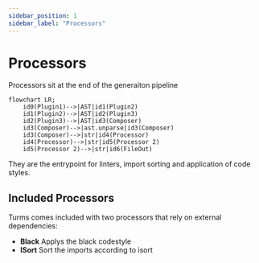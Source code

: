 ```yaml
---
sidebar_position: 1
sidebar_label: "Processors"
---
```


# Processors

Processors sit at the end of the generaiton pipeline

```mermaid
flowchart LR;
    id0(Plugin1)-->|AST|id1(Plugin2)
    id1(Plugin2)-->|AST|id2(Plugin3)
    id2(Plugin3)-->|AST|id3(Composer)
    id3(Composer)-->|ast.unparse|id3(Composer)
    id3(Composer)-->|str|id4(Processor)
    id4(Processor)-->|str|id5(Processor 2)
    id5(Processor 2)-->|str|id6(FileOut)
```

They are the entrypoint for linters, import sorting and application
of code styles.

## Included Processors

Turms comes included with two processors that rely on external dependencies:

- **Black** Applys the black codestyle
- **ISort** Sort the imports according to isort
